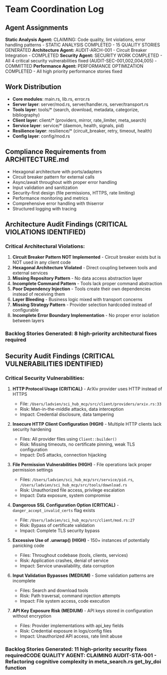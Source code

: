 # Team Coordination Log

## Agent Assignments

**Static Analysis Agent:** CLAIMING: Code quality, lint violations, error handling patterns - STATIC ANALYSIS COMPLETED - 15 QUALITY STORIES GENERATED
**Architecture Agent:** AUDIT-ARCH-001 - Circuit Breaker Integration - COMPLETED
**Security Agent:** SECURITY WORK COMPLETED - All 4 critical security vulnerabilities fixed (AUDIT-SEC-001,002,004,005) - COMMITTED
**Performance Agent:** PERFORMANCE OPTIMIZATION COMPLETED - All high priority performance stories fixed

## Work Distribution
- **Core modules**: main.rs, lib.rs, error.rs
- **Server layer**: server/mod.rs, server/handler.rs, server/transport.rs
- **Tools layer**: tools/* (search, download, metadata, categorize, bibliography)
- **Client layer**: client/* (providers, mirror, rate_limiter, meta_search)
- **Service layer**: service/* (daemon, health, signals, pid)
- **Resilience layer**: resilience/* (circuit_breaker, retry, timeout, health)
- **Config layer**: config/mod.rs

## Compliance Requirements from ARCHITECTURE.md
- Hexagonal architecture with ports/adapters
- Circuit breaker pattern for external calls
- Async/await throughout with proper error handling
- Input validation and sanitization
- Security-first design (file permissions, HTTPS, rate limiting)
- Performance monitoring and metrics
- Comprehensive error handling with thiserror
- Structured logging with tracing

## Architecture Audit Findings (CRITICAL VIOLATIONS IDENTIFIED)

### Critical Architectural Violations:
1. **Circuit Breaker Pattern NOT Implemented** - Circuit breaker exists but is NOT used in any client code
2. **Hexagonal Architecture Violated** - Direct coupling between tools and external services
3. **Missing Repository Pattern** - No data access abstraction layer
4. **Incomplete Command Pattern** - Tools lack proper command abstraction
5. **Poor Dependency Injection** - Tools create their own dependencies instead of receiving them
6. **Layer Bleeding** - Business logic mixed with transport concerns
7. **Missing Strategy Pattern** - Provider selection hardcoded instead of configurable
8. **Incomplete Error Boundary Implementation** - No proper error isolation between layers

### Backlog Stories Generated: 8 high-priority architectural fixes required

## Security Audit Findings (CRITICAL VULNERABILITIES IDENTIFIED)

### Critical Security Vulnerabilities:

1. **HTTP Protocol Usage (CRITICAL)** - ArXiv provider uses HTTP instead of HTTPS
   - File: `/Users/ladvien/sci_hub_mcp/src/client/providers/arxiv.rs:33`
   - Risk: Man-in-the-middle attacks, data interception
   - Impact: Credential disclosure, data tampering

2. **Insecure HTTP Client Configuration (HIGH)** - Multiple HTTP clients lack security hardening
   - Files: All provider files using `Client::builder()`
   - Risk: Missing timeouts, no certificate pinning, weak TLS configuration
   - Impact: DoS attacks, connection hijacking

3. **File Permission Vulnerabilities (HIGH)** - File operations lack proper permission settings
   - Files: `/Users/ladvien/sci_hub_mcp/src/service/pid.rs`, `/Users/ladvien/sci_hub_mcp/src/tools/download.rs`
   - Risk: Unauthorized file access, privilege escalation
   - Impact: Data exposure, system compromise

4. **Dangerous SSL Configuration Option (CRITICAL)** - `danger_accept_invalid_certs` flag exists
   - File: `/Users/ladvien/sci_hub_mcp/src/client/mod.rs:27`
   - Risk: Bypass of certificate validation
   - Impact: Complete TLS security bypass

5. **Excessive Use of .unwrap() (HIGH)** - 150+ instances of potentially panicking code
   - Files: Throughout codebase (tools, clients, services)
   - Risk: Application crashes, denial of service
   - Impact: Service unavailability, data corruption

6. **Input Validation Bypasses (MEDIUM)** - Some validation patterns are incomplete
   - Files: Search and download tools
   - Risk: Path traversal, command injection attempts
   - Impact: File system access, code execution

7. **API Key Exposure Risk (MEDIUM)** - API keys stored in configuration without encryption
   - Files: Provider implementations with api_key fields
   - Risk: Credential exposure in logs/config files
   - Impact: Unauthorized API access, rate limit abuse

### Backlog Stories Generated: 11 high-priority security fixes required**CODE QUALITY AGENT:** CLAIMING AUDIT-STA-001 - Refactoring cognitive complexity in meta_search.rs get_by_doi function
